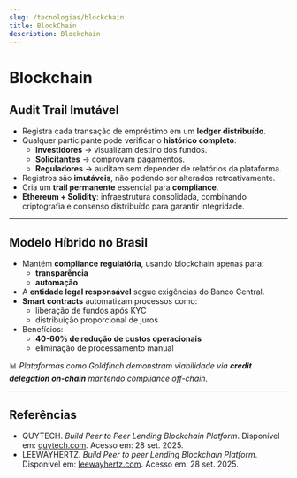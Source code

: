 ```yaml
---
slug: /tecnologias/blockchain
title: BlockChain
description: Blockchain
---
```


# Blockchain

## Audit Trail Imutável

- Registra cada transação de empréstimo em um **ledger distribuído**.
- Qualquer participante pode verificar o **histórico completo**:
  - **Investidores** → visualizam destino dos fundos.
  - **Solicitantes** → comprovam pagamentos.
  - **Reguladores** → auditam sem depender de relatórios da plataforma.
- Registros são **imutáveis**, não podendo ser alterados retroativamente.
- Cria um **trail permanente** essencial para **compliance**.
- **Ethereum + Solidity**: infraestrutura consolidada, combinando criptografia e consenso distribuído para garantir integridade.

---

## Modelo Híbrido no Brasil

- Mantém **compliance regulatória**, usando blockchain apenas para:
  - **transparência**
  - **automação**
- A **entidade legal responsável** segue exigências do Banco Central.
- **Smart contracts** automatizam processos como:
  - liberação de fundos após KYC
  - distribuição proporcional de juros
- Benefícios:
  - **40-60% de redução de custos operacionais**
  - eliminação de processamento manual

📊 _Plataformas como Goldfinch demonstram viabilidade via **credit delegation on-chain** mantendo compliance off-chain._

---

## Referências

- QUYTECH. _Build Peer to Peer Lending Blockchain Platform_. Disponível em: [quytech.com](https://www.quytech.com/blog/blockchain-in-peer-to-peer-lending-platforms/). Acesso em: 28 set. 2025.
- LEEWAYHERTZ. _Build Peer to peer Lending Blockchain Platform_. Disponível em: [leewayhertz.com](https://www.leewayhertz.com/blockchain-p2p-lending-platform/). Acesso em: 28 set. 2025.
